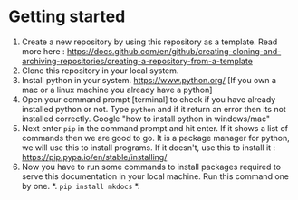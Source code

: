 # Getting started

1. Create a new repository by using this repository as a template. Read more here : https://docs.github.com/en/github/creating-cloning-and-archiving-repositories/creating-a-repository-from-a-template
1. Clone this repository in your local system.
1. Install python in your system. https://www.python.org/ [If you own a mac or a linux machine you already have a python]
1. Open your command prompt [terminal] to check if you have already installed python or not. Type `python` and if it return an error then its not installed correctly. Google "how to install python in windows/mac"
1. Next enter `pip` in the command prompt and hit enter. If it shows a list of commands then we are good to go. It is a package manager for python, we will use this to install programs. If it doesn't, use this to install it : https://pip.pypa.io/en/stable/installing/
1. Now you have to run some commands to install packages required to serve this documentation in your local machine. Run this command one by one.
    *. `pip install mkdocs`
    *.
